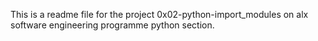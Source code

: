 This is a readme file for the project 0x02-python-import_modules on alx software engineering programme python section.
